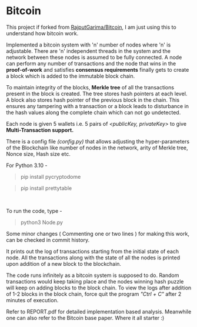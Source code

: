 # Bitcoin

This project if forked from [RajputGarima/Bitcoin](https://github.com/RajputGarima/Bitcoin), I am just using this to understand how bitcoin work. <br/>

Implemented a bitcoin system with 'n' number of nodes where 'n' is adjustable. There are 'n' independent threads in the system and the network between these nodes is assumed to be fully connected. A node can perform any number of transactions and the node that wins in the **proof-of-work** and satisfies **consensus requirements** finally gets to create a block which is added to the immutable block chain. <br />

To maintain integrity of the blocks, **Merkle tree** of all the transactions present in the block is created. The tree stores hash pointers at each level. A block also stores hash pointer of the previous block in the chain. This ensures any tampering with a transaction or a block leads to disturbance in the hash values along the complete chain which can not go undetected. <br />

Each node is given 5 wallets i.e. 5 pairs of *<publicKey, privateKey>* to give **Multi-Transaction support.** 

There is a config file *(config.py)* that allows adjusting the hyper-parameters of the Blockchain like number of nodes in the network, arity of Merkle tree, Nonce size, Hash size etc. <br />

For Python 3.10 - <br/>

> pip install pycryptodome

> pip install prettytable

<br/>


To run the code, type - <br />

> python3 Node.py

Some minor changes ( Commenting one or two lines ) for making this work, can be checked in commit history. 

It prints out the log of transactions starting from the initial state of each node. All the transactions along with the state of all the nodes is printed upon addition of a new block to the blockchain. <br />

The code runs infinitely as a bitcoin system is supposed to do. Random transactions would keep taking place and the nodes winning hash puzzle will keep on adding blocks to the block chain. To view the logs after addition of 1-2 blocks in the block chain, force quit the program *"Ctrl + C"* after 2 minutes of execution. 


Refer to REPORT.pdf for detailed implementation based analysis. 
Meanwhile one can also refer to the Bitcoin base paper. Where it all starter :)


